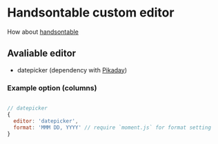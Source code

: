# Handsontable custom editor

How about [handsontable](https://github.com/handsontable/jquery-handsontable)

## Avaliable editor
- datepicker (dependency with [Pikaday](https://github.com/dbushell/Pikaday))

### Example option (columns)
```JavaScript

// datepicker
{
  editor: 'datepicker',
  format: 'MMM DD, YYYY' // require `moment.js` for format setting
}
```
